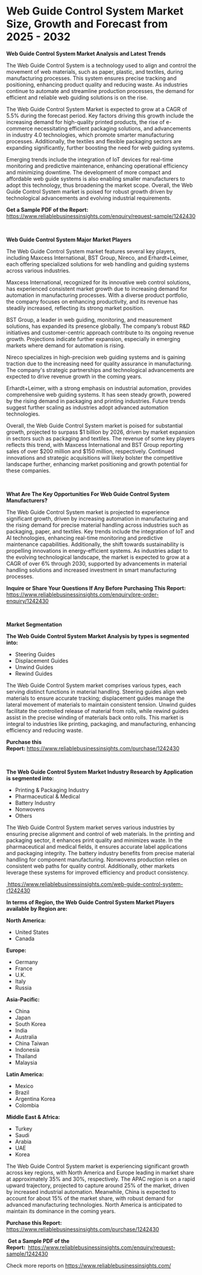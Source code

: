 <p><h1>Web Guide Control System Market Size, Growth and Forecast from 2025 - 2032</h1></p><p><strong>Web Guide Control System Market Analysis and Latest Trends</strong></p>
<p><p>The Web Guide Control System is a technology used to align and control the movement of web materials, such as paper, plastic, and textiles, during manufacturing processes. This system ensures precise tracking and positioning, enhancing product quality and reducing waste. As industries continue to automate and streamline production processes, the demand for efficient and reliable web guiding solutions is on the rise.</p><p>The Web Guide Control System Market is expected to grow at a CAGR of 5.5% during the forecast period. Key factors driving this growth include the increasing demand for high-quality printed products, the rise of e-commerce necessitating efficient packaging solutions, and advancements in industry 4.0 technologies, which promote smarter manufacturing processes. Additionally, the textiles and flexible packaging sectors are expanding significantly, further boosting the need for web guiding systems. </p><p>Emerging trends include the integration of IoT devices for real-time monitoring and predictive maintenance, enhancing operational efficiency and minimizing downtime. The development of more compact and affordable web guide systems is also enabling smaller manufacturers to adopt this technology, thus broadening the market scope. Overall, the Web Guide Control System market is poised for robust growth driven by technological advancements and evolving industrial requirements.</p></p>
<p><strong>Get a Sample PDF of the Report:&nbsp;</strong> <a href="https://www.reliablebusinessinsights.com/enquiry/request-sample/1242430?utm_campaign=2315&utm_medium=2&utm_source=Github&utm_content=ia&utm_term=11042025&utm_id=web-guide-control-system">https://www.reliablebusinessinsights.com/enquiry/request-sample/1242430</a></p>
<p>&nbsp;</p>
<p><strong>Web Guide Control System Major Market Players</strong></p>
<p><p>The Web Guide Control System market features several key players, including Maxcess International, BST Group, Nireco, and Erhardt+Leimer, each offering specialized solutions for web handling and guiding systems across various industries.</p><p>Maxcess International, recognized for its innovative web control solutions, has experienced consistent market growth due to increasing demand for automation in manufacturing processes. With a diverse product portfolio, the company focuses on enhancing productivity, and its revenue has steadily increased, reflecting its strong market position.</p><p>BST Group, a leader in web guiding, monitoring, and measurement solutions, has expanded its presence globally. The company’s robust R&D initiatives and customer-centric approach contribute to its ongoing revenue growth. Projections indicate further expansion, especially in emerging markets where demand for automation is rising.</p><p>Nireco specializes in high-precision web guiding systems and is gaining traction due to the increasing need for quality assurance in manufacturing. The company's strategic partnerships and technological advancements are expected to drive revenue growth in the coming years.</p><p>Erhardt+Leimer, with a strong emphasis on industrial automation, provides comprehensive web guiding systems. It has seen steady growth, powered by the rising demand in packaging and printing industries. Future trends suggest further scaling as industries adopt advanced automation technologies.</p><p>Overall, the Web Guide Control System market is poised for substantial growth, projected to surpass $1 billion by 2026, driven by market expansion in sectors such as packaging and textiles. The revenue of some key players reflects this trend, with Maxcess International and BST Group reporting sales of over $200 million and $150 million, respectively. Continued innovations and strategic acquisitions will likely bolster the competitive landscape further, enhancing market positioning and growth potential for these companies.</p></p>
<p>&nbsp;</p>
<p><strong>What Are The Key Opportunities For Web Guide Control System Manufacturers?</strong></p>
<p><p>The Web Guide Control System market is projected to experience significant growth, driven by increasing automation in manufacturing and the rising demand for precise material handling across industries such as packaging, paper, and textiles. Key trends include the integration of IoT and AI technologies, enhancing real-time monitoring and predictive maintenance capabilities. Additionally, the shift towards sustainability is propelling innovations in energy-efficient systems. As industries adapt to the evolving technological landscape, the market is expected to grow at a CAGR of over 6% through 2030, supported by advancements in material handling solutions and increased investment in smart manufacturing processes.</p></p>
<p><strong>Inquire or Share Your Questions If Any Before Purchasing This Report:</strong> <a href="https://www.reliablebusinessinsights.com/enquiry/pre-order-enquiry/1242430?utm_campaign=2315&utm_medium=2&utm_source=Github&utm_content=ia&utm_term=11042025&utm_id=web-guide-control-system">https://www.reliablebusinessinsights.com/enquiry/pre-order-enquiry/1242430</a></p>
<p>&nbsp;</p>
<p><strong>Market Segmentation</strong></p>
<p><strong>The Web Guide Control System Market Analysis by types is segmented into:</strong></p>
<p><ul><li>Steering Guides</li><li>Displacement Guides</li><li>Unwind Guides</li><li>Rewind Guides</li></ul></p>
<p><p>The Web Guide Control System market comprises various types, each serving distinct functions in material handling. Steering guides align web materials to ensure accurate tracking; displacement guides manage the lateral movement of materials to maintain consistent tension. Unwind guides facilitate the controlled release of material from rolls, while rewind guides assist in the precise winding of materials back onto rolls. This market is integral to industries like printing, packaging, and manufacturing, enhancing efficiency and reducing waste.</p></p>
<p><strong>Purchase this Report:&nbsp;</strong><a href="https://www.reliablebusinessinsights.com/purchase/1242430?utm_campaign=2315&utm_medium=2&utm_source=Github&utm_content=ia&utm_term=11042025&utm_id=web-guide-control-system">https://www.reliablebusinessinsights.com/purchase/1242430</a></p>
<p>&nbsp;</p>
<p><strong>The Web Guide Control System Market Industry Research by Application is segmented into:</strong></p>
<p><ul><li>Printing & Packaging Industry</li><li>Pharmaceutical & Medical</li><li>Battery Industry</li><li>Nonwovens</li><li>Others</li></ul></p>
<p><p>The Web Guide Control System market serves various industries by ensuring precise alignment and control of web materials. In the printing and packaging sector, it enhances print quality and minimizes waste. In the pharmaceutical and medical fields, it ensures accurate label applications and packaging integrity. The battery industry benefits from precise material handling for component manufacturing. Nonwovens production relies on consistent web paths for quality control. Additionally, other markets leverage these systems for improved efficiency and product consistency.</p></p>
<p><a href="https://www.reliablebusinessinsights.com/web-guide-control-system-r1242430?utm_campaign=2315&utm_medium=2&utm_source=Github&utm_content=ia&utm_term=11042025&utm_id=web-guide-control-system">&nbsp;https://www.reliablebusinessinsights.com/web-guide-control-system-r1242430</a></p>
<p><strong>In terms of Region, the Web Guide Control System Market Players available by Region are:</strong></p>
<p>
    <p> <strong> North America: </strong>
        <ul>
            <li>United States</li>
            <li>Canada</li>
        </ul>
        </p> 
    <p> <strong> Europe: </strong>
        <ul>
            <li>Germany</li>
            <li>France</li>
            <li>U.K.</li>
            <li>Italy</li>
            <li>Russia</li>
        </ul>
        </p> 
    <p> <strong> Asia-Pacific: </strong>
        <ul>
            <li>China</li>
            <li>Japan</li>
            <li>South Korea</li>
            <li>India</li>
            <li>Australia</li>
            <li>China Taiwan</li>
            <li>Indonesia</li>
            <li>Thailand</li>
            <li>Malaysia</li>
        </ul>
        </p> 
    <p> <strong> Latin America: </strong>
        <ul>
            <li>Mexico</li>
            <li>Brazil</li>
            <li>Argentina Korea</li>
            <li>Colombia</li>
        </ul>
        </p> 
    <p> <strong> Middle East & Africa: </strong>
        <ul>
            <li>Turkey</li>
            <li>Saudi</li>
            <li>Arabia</li>
            <li>UAE</li>
            <li>Korea</li>
        </ul>
    </p>
    </p>
<p><p>The Web Guide Control System market is experiencing significant growth across key regions, with North America and Europe leading in market share at approximately 35% and 30%, respectively. The APAC region is on a rapid upward trajectory, projected to capture around 25% of the market, driven by increased industrial automation. Meanwhile, China is expected to account for about 15% of the market share, with robust demand for advanced manufacturing technologies. North America is anticipated to maintain its dominance in the coming years.</p></p>
<p><strong>Purchase this Report: </strong><a href="https://www.reliablebusinessinsights.com/purchase/1242430?utm_campaign=2315&utm_medium=2&utm_source=Github&utm_content=ia&utm_term=11042025&utm_id=web-guide-control-system">https://www.reliablebusinessinsights.com/purchase/1242430</a></p>
<p>&nbsp;<strong>Get a Sample PDF of the Report:&nbsp;&nbsp;</strong><a href="https://www.reliablebusinessinsights.com/enquiry/request-sample/1242430?utm_campaign=2315&utm_medium=2&utm_source=Github&utm_content=ia&utm_term=11042025&utm_id=web-guide-control-system">https://www.reliablebusinessinsights.com/enquiry/request-sample/1242430</a></p>
<p><strong></strong></p>
<p>Check more reports on <a href="https://www.reliablebusinessinsights.com/?utm_campaign=2315&utm_medium=2&utm_source=Github&utm_content=ia&utm_term=11042025&utm_id=web-guide-control-system">https://www.reliablebusinessinsights.com/</a></p>
